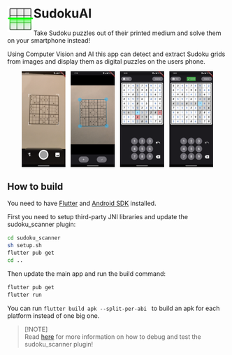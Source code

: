 # <img align=left src="assets/icon.png" width=60> SudokuAI

Take Sudoku puzzles out of their printed medium and solve them on your smartphone instead!

Using Computer Vision and AI this app can detect and extract Sudoku grids from images and display them as digital puzzles on the users phone.

<p align="middle">
<img src="screenshots/screenshot_camera.png" width=20%>
&nbsp;
<img src="screenshots/screenshot_detection.png" width=20%>
&nbsp;
<img src="screenshots/screenshot_solving_errors.png" width=20%>
&nbsp;
<img src="screenshots/screenshot_solved.png" width=20%>
</p>

## How to build

You need to have [Flutter](https://docs.flutter.dev/get-started/install/linux/android) and [Android SDK](https://docs.flutter.dev/get-started/install/linux/android#configure-android-development) installed.

First you need to setup third-party JNI libraries and update the sudoku_scanner plugin:
``` sh
cd sudoku_scanner
sh setup.sh
flutter pub get
cd ..
```

Then update the main app and run the build command:
``` sh
flutter pub get
flutter run
```
You can run `flutter build apk --split-per-abi ` to build an apk for each platform instead of one big one.

> \[!NOTE]\
> Read [here](sudoku_scanner/) for more information on how to debug and test the sudoku_scanner plugin!
